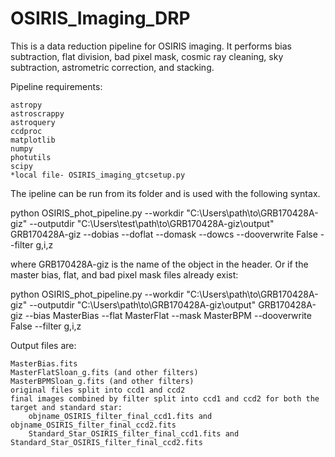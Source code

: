 # OSIRIS_Imaging_DRP
This is a data reduction pipeline for OSIRIS imaging. It performs bias subtraction, flat division, bad pixel mask, cosmic ray cleaning, sky subtraction, astrometric correction, and stacking.

Pipeline requirements:

    astropy
    astroscrappy
    astroquery
    ccdproc
    matplotlib
    numpy
    photutils
    scipy
    *local file- OSIRIS_imaging_gtcsetup.py


The ipeline can be run from its folder and is used with the following syntax.

python OSIRIS_phot_pipeline.py --workdir  "C:\Users\path\to\GRB170428A-giz" --outputdir "C:\Users\test\path\to\GRB170428A-giz\output" GRB170428A-giz --dobias --doflat --domask  --dowcs --dooverwrite False --filter g,i,z

where GRB170428A-giz is the name of the object in the header.
Or if the master bias, flat, and bad pixel mask files already exist:

python OSIRIS_phot_pipeline.py --workdir "C:\Users\path\to\GRB170428A-giz" --outputdir "C:\Users\path\to\GRB170428A-giz\output" GRB170428A-giz --bias MasterBias --flat MasterFlat --mask MasterBPM --dooverwrite False --filter g,i,z


Output files are:

    MasterBias.fits
    MasterFlatSloan_g.fits (and other filters)
    MasterBPMSloan_g.fits (and other filters)
    original files split into ccd1 and ccd2
    final images combined by filter split into ccd1 and ccd2 for both the target and standard star:
        objname_OSIRIS_filter_final_ccd1.fits and objname_OSIRIS_filter_final_ccd2.fits
        Standard_Star_OSIRIS_filter_final_ccd1.fits and Standard_Star_OSIRIS_filter_final_ccd2.fits
